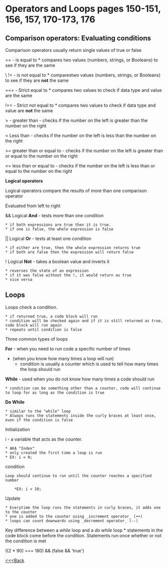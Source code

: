 # Operators and Loops pages 150-151, 156, 157, 170-173, 176

## Comparison operators: Evaluating conditions

Comparison operators usually return single values of true or false

\== - is equal to 
    * compares two values (numbers, strings, or Booleans) to see if they are the same

\ != - is _not_ equal to
    * comparestwo values (numbers, strings, or Booleans) to see if they are **not** the same

\=== - Strict equal to
    * compares two values to check if data type and value are the same 

\!== - Strict _not_ equal to
    * compares two values to check if data type and value are **not** the same

\> - greater than - checks if the number on the left is greater than the number on the right

\< Less than - checks if the number on the left is less than the number on the right

\>= greater than or equal to - checks if the number on the left is greater than or equal to the number on the right

\<= less than or equal to - checks if the number on the left is less than or equal to the number on the right

**Logical operators**

Logical operators compare the results of more than one comparison operator 

Evaluated from left to right

&& Logical **And** - tests more than one condition
   
    * if both expressions are true then it is true.
    * if one is false, the whole expression is false

|| Logical **Or** - tests at least one condition
    
    * if either are true, then the whole expression returns true 
    * if both are false then the expression will return false

! Logical **Not** - takes a boolean value and inverts it
    
    * reverses the state of an expression
    * if it was false without the !, it would return as true
    * vice versa

## Loops

Loops check a condition. 
   
    * if returned true, a code block will run
    * condition will be checked again and if it is still returned as true, code block will run again
    * repeats until condition is false

Three common types of loops

**For** - when you need to run code a specific number of times
* (when you know how many times a loop will run)    
    * condition is usually a counter which is used to tell how many times the loop should run

**While** - used when you do not know how many times a code should run
    
    * condition can be something other than a counter, code will continue to loop for as long as the condition is true

**Do While**

    * similar to the "while" loop
    * Always runs the statements inside the curly braces at least once, even if the condition is false

Initialization

i - a variable that acts as the counter. 
    
    * AKA "Index"
    * only created the first time a loop is run
    * EX: i = 0;

condition

    Loop should continue to run until the counter reaches a specified number
        
        *EX: i < 10;

Update

    * Everytime the loop runs the statements in curly braces, it adds one to the counter
    * one is added to the counter using _increment operator_ (++)
    * loops can count downwards using _decrement operator_ (--)

Key difference between a _while_ loop and a _do while_ loop 
    * statements in the code block come before the condition. Statements run once whether or not the condition is met

((2 * 90) === 180) && (false && 'true')


[<<<Back](README.md)
